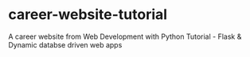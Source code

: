 # career-website-tutorial
A career website from Web Development with Python Tutorial - Flask &amp; Dynamic databse driven web apps
